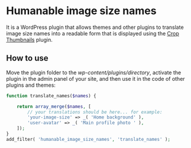 # Humanable image size names

It is a WordPress plugin that allows themes and other plugins to translate image size names into a readable form that is displayed using the [Crop Thumbnails](https://github.com/vollyimnetz/crop-thumbnails) plugin.

## How to use

Move the plugin folder to the *wp-content/plugins/directory*, activate the plugin in the admin panel of your site, and then use it in the code of other plugins and themes:

```php
function translate_names($names) {

	return array_merge($names, [
		// your translations should be here... for example:
		'your-image-size' => _( 'Home background' ),
		'user-avatar' => _( 'Main profile photo ' ),
	]);
}
add_filter( 'humanable_image_size_names', 'translate_names' );
```
